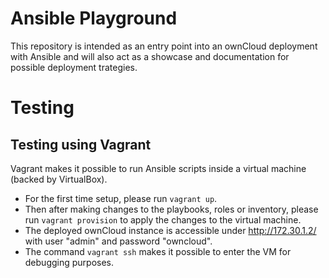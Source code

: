 # Ansible Playground

This repository is intended as an entry point into an ownCloud deployment with Ansible and will also act as a showcase and documentation for possible deployment trategies.

# Testing

## Testing using Vagrant

Vagrant makes it possible to run Ansible scripts inside a virtual machine (backed by VirtualBox).

- For the first time setup, please run `vagrant up`.
- Then after making changes to the playbooks, roles or inventory, please run `vagrant provision` to apply the changes to the virtual machine.
- The deployed ownCloud instance is accessible under http://172.30.1.2/ with user "admin" and password "owncloud".
- The command `vagrant ssh` makes it possible to enter the VM for debugging purposes.

